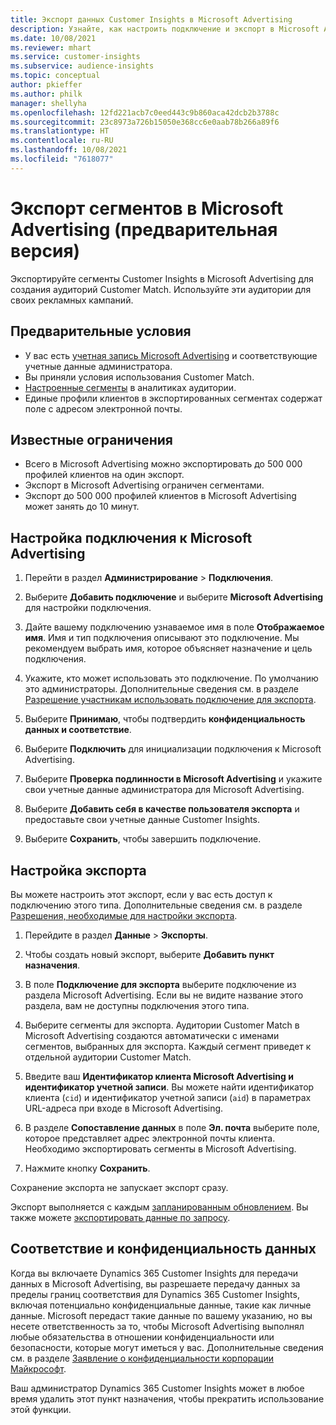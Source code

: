 ```yaml
---
title: Экспорт данных Customer Insights в Microsoft Advertising
description: Узнайте, как настроить подключение и экспорт в Microsoft Advertising.
ms.date: 10/08/2021
ms.reviewer: mhart
ms.service: customer-insights
ms.subservice: audience-insights
ms.topic: conceptual
author: pkieffer
ms.author: philk
manager: shellyha
ms.openlocfilehash: 12fd221acb7c0eed443c9b860aca42dcb2b3788c
ms.sourcegitcommit: 23c8973a726b15050e368cc6e0aab78b266a89f6
ms.translationtype: HT
ms.contentlocale: ru-RU
ms.lasthandoff: 10/08/2021
ms.locfileid: "7618077"
---
```

# <a name="export-segments-to-microsoft-advertising-preview"></a>Экспорт сегментов в Microsoft Advertising (предварительная версия)

Экспортируйте сегменты Customer Insights в Microsoft Advertising для создания аудиторий Customer Match. Используйте эти аудитории для своих рекламных кампаний.

## <a name="prerequisites"></a>Предварительные условия

-   У вас есть [учетная запись Microsoft Advertising](https://ads.microsoft.com/) и соответствующие учетные данные администратора.
-   Вы приняли условия использования Customer Match. 
-   [Настроенные сегменты](segments.md) в аналитиках аудитории.
-   Единые профили клиентов в экспортированных сегментах содержат поле с адресом электронной почты.

## <a name="known-limitations"></a>Известные ограничения

- Всего в Microsoft Advertising можно экспортировать до 500 000 профилей клиентов на один экспорт.
- Экспорт в Microsoft Advertising ограничен сегментами.
- Экспорт до 500 000 профилей клиентов в Microsoft Advertising может занять до 10 минут. 


## <a name="set-up-the-connection-to-microsoft-advertising"></a>Настройка подключения к Microsoft Advertising

1. Перейти в раздел **Администрирование** > **Подключения**.

1. Выберите **Добавить подключение** и выберите **Microsoft Advertising** для настройки подключения.

1. Дайте вашему подключению узнаваемое имя в поле **Отображаемое имя**. Имя и тип подключения описывают это подключение. Мы рекомендуем выбрать имя, которое объясняет назначение и цель подключения.

1. Укажите, кто может использовать это подключение. По умолчанию это администраторы. Дополнительные сведения см. в разделе [Разрешение участникам использовать подключение для экспорта](connections.md#allow-contributors-to-use-a-connection-for-exports).

1. Выберите **Принимаю**, чтобы подтвердить **конфиденциальность данных и соответствие**.

1. Выберите **Подключить** для инициализации подключения к Microsoft Advertising.

1. Выберите **Проверка подлинности в Microsoft Advertising** и укажите свои учетные данные администратора для Microsoft Advertising.

1. Выберите **Добавить себя в качестве пользователя экспорта** и предоставьте свои учетные данные Customer Insights.

1. Выберите **Сохранить**, чтобы завершить подключение.

## <a name="configure-an-export"></a>Настройка экспорта

Вы можете настроить этот экспорт, если у вас есть доступ к подключению этого типа. Дополнительные сведения см. в разделе [Разрешения, необходимые для настройки экспорта](export-destinations.md#set-up-a-new-export).

1. Перейдите в раздел **Данные** > **Экспорты**.

1. Чтобы создать новый экспорт, выберите **Добавить пункт назначения**.

1. В поле **Подключение для экспорта** выберите подключение из раздела Microsoft Advertising. Если вы не видите название этого раздела, вам не доступны подключения этого типа.

1. Выберите сегменты для экспорта. Аудитории Customer Match в Microsoft Advertising создаются автоматически с именами сегментов, выбранных для экспорта. Каждый сегмент приведет к отдельной аудитории Customer Match. 

1. Введите ваш **Идентификатор клиента Microsoft Advertising и идентификатор учетной записи**. Вы можете найти идентификатор клиента (`cid`) и идентификатор учетной записи (`aid`) в параметрах URL-адреса при входе в Microsoft Advertising.

1. В разделе **Сопоставление данных** в поле **Эл. почта** выберите поле, которое представляет адрес электронной почты клиента. Необходимо экспортировать сегменты в Microsoft Advertising.

1. Нажмите кнопку **Сохранить**.

Сохранение экспорта не запускает экспорт сразу.

Экспорт выполняется с каждым [запланированным обновлением](system.md#schedule-tab). Вы также можете [экспортировать данные по запросу](export-destinations.md#run-exports-on-demand). 


## <a name="data-privacy-and-compliance"></a>Соответствие и конфиденциальность данных

Когда вы включаете Dynamics 365 Customer Insights для передачи данных в Microsoft Advertising, вы разрешаете передачу данных за пределы границ соответствия для Dynamics 365 Customer Insights, включая потенциально конфиденциальные данные, такие как личные данные. Microsoft передаст такие данные по вашему указанию, но вы несете ответственность за то, чтобы Microsoft Advertising выполнял любые обязательства в отношении конфиденциальности или безопасности, которые могут иметься у вас. Дополнительные сведения см. в разделе [Заявление о конфиденциальности корпорации Майкрософт](https://go.microsoft.com/fwlink/?linkid=396732).

Ваш администратор Dynamics 365 Customer Insights может в любое время удалить этот пункт назначения, чтобы прекратить использование этой функции.
